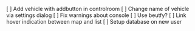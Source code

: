 [ ] Add vehicle with addbutton in controlroom
[ ] Change name of vehicle via settings dialog
[ ] Fix warnings about console
[ ] Use beutfy?
[ ] Link hover indication between map and list
[ ] Setup database on new user